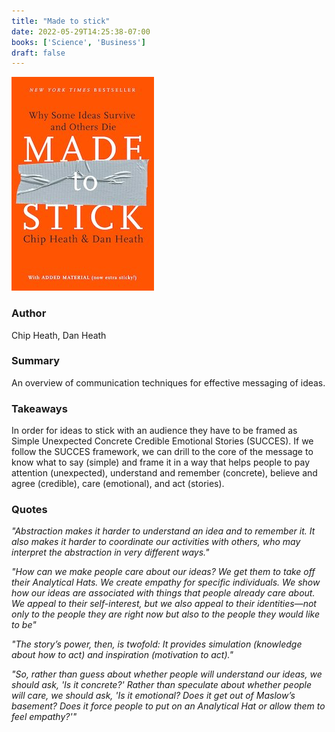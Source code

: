 ```yaml
---
title: "Made to stick"
date: 2022-05-29T14:25:38-07:00
books: ['Science', 'Business']
draft: false 
---
```


![Made to stick](img/book_cover_made_to_stick.jpg)

### Author

Chip Heath, Dan Heath

### Summary

An overview of communication techniques for effective messaging of ideas.

### Takeaways

In order for ideas to stick with an audience they have to be framed as Simple Unexpected Concrete Credible Emotional Stories (SUCCES). If we follow the SUCCES framework, we can drill to the core of the message to know what to say (simple) and frame it in a way that helps people to pay attention (unexpected), understand and remember (concrete), believe and agree (credible), care (emotional), and act (stories).

### Quotes

*"Abstraction makes it harder to understand an idea and to remember it. It also makes it harder to coordinate our activities with others, who may interpret the abstraction in very different ways."*

*"How can we make people care about our ideas? We get them to take off their Analytical Hats. We create empathy for specific individuals. We show how our ideas are associated with things that people already care about. We appeal to their self-interest, but we also appeal to their identities—not only to the people they are right now but also to the people they would like to be"*

*"The story’s power, then, is twofold: It provides simulation (knowledge about how to act) and inspiration (motivation to act)."*

*"So, rather than guess about whether people will understand our ideas, we should ask, 'Is it concrete?' Rather than speculate about whether people will care, we should ask, 'Is it emotional? Does it get out of Maslow’s basement? Does it force people to put on an Analytical Hat or allow them to feel empathy?'"*

